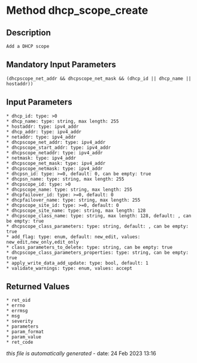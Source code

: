 # Method dhcp_scope_create

## Description
	Add a DHCP scope

## Mandatory Input Parameters
	(dhcpscope_net_addr && dhcpscope_net_mask && (dhcp_id || dhcp_name || hostaddr))

## Input Parameters
	* dhcp_id: type: >0
	* dhcp_name: type: string, max length: 255
	* hostaddr: type: ipv4_addr
	* dhcp_addr: type: ipv4_addr
	* netaddr: type: ipv4_addr
	* dhcpscope_net_addr: type: ipv4_addr
	* dhcpscope_start_addr: type: ipv4_addr
	* dhcpscope_netaddr: type: ipv4_addr
	* netmask: type: ipv4_addr
	* dhcpscope_net_mask: type: ipv4_addr
	* dhcpscope_netmask: type: ipv4_addr
	* dhcpsn_id: type: >=0, default: 0, can be empty: true
	* dhcpsn_name: type: string, max length: 255
	* dhcpscope_id: type: >0
	* dhcpscope_name: type: string, max length: 255
	* dhcpfailover_id: type: >=0, default: 0
	* dhcpfailover_name: type: string, max length: 255
	* dhcpscope_site_id: type: >=0, default: 0
	* dhcpscope_site_name: type: string, max length: 128
	* dhcpscope_class_name: type: string, max length: 128, default: , can be empty: true
	* dhcpscope_class_parameters: type: string, default: , can be empty: true
	* add_flag: type: enum, default: new_edit, values: new_edit,new_only,edit_only
	* class_parameters_to_delete: type: string, can be empty: true
	* dhcpscope_class_parameters_properties: type: string, can be empty: true
	* apply_write_data_add_update: type: bool, default: 1
	* validate_warnings: type: enum, values: accept

## Returned Values
	* ret_oid
	* errno
	* errmsg
	* msg
	* severity
	* parameters
	* param_format
	* param_value
	* ret_code


*this file is automatically generated* - date: 24 Feb 2023 13:16